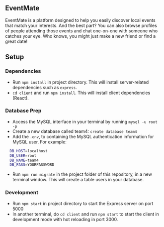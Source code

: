 ## EventMate

EventMate is a platform designed to help you easily discover local events that match your interests. And the best part? You can also browse profiles of people attending those events and chat one-on-one with someone who catches your eye. Who knows, you might just make a new friend or find a great date!

## Setup

### Dependencies

- Run `npm install` in project directory. This will install server-related dependencies such as `express`.
- `cd client` and run `npm install`. This will install client dependencies (React).

### Database Prep

- Access the MySQL interface in your terminal by running `mysql -u root -p`
- Create a new database called team4: `create database team4`
- Add the `.env`, to containing the MySQL authentication information for MySQL user. For example:

```bash
  DB_HOST=localhost
  DB_USER=root
  DB_NAME=team4
  DB_PASS=YOURPASSWORD
```

- Run `npm run migrate` in the project folder of this repository, in a new terminal window. This will create a table users in your database.

### Development

- Run `npm start` in project directory to start the Express server on port 5000
- In another terminal, do `cd client` and run `npm start` to start the client in development mode with hot reloading in port 3000.
